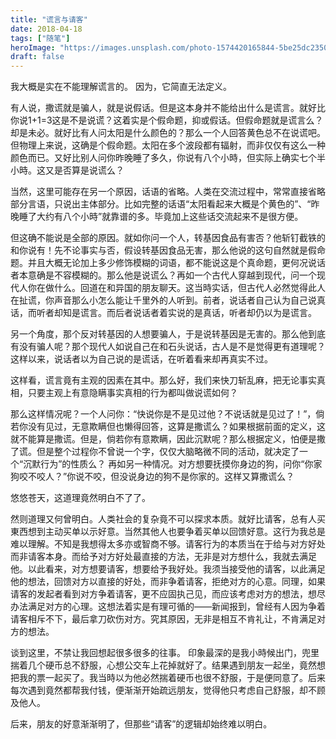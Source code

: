 ```yaml
---
title: "谎言与请客"
date: 2018-04-18
tags: ["随笔"]
heroImage: "https://images.unsplash.com/photo-1574420165844-5be25dc23506?ixlib=rb-1.2.1&q=80&fm=jpg&crop=entropy&cs=tinysrgb&w=2000&fit=max&ixid=eyJhcHBfaWQiOjExNzczfQ"
draft: false
---
```


我大概是实在不能理解谎言的。
因为，它简直无法定义。

有人说，撒谎就是骗人，就是说假话。但是这本身并不能给出什么是谎言。就好比你说1+1=3这是不是说谎？这着实是个假命题，抑或假话。但假命题就是谎言么？却是未必。就好比有人问太阳是什么颜色的？那么一个人回答黄色总不在说谎吧。但物理上来说，这确是个假命题。太阳在多个波段都有辐射，而非仅仅有这么一种颜色而已。又好比别人问你昨晚睡了多久，你说有八个小時，但实际上确实七个半小時。这又是否算是说谎么？

当然，这里可能存在另一个原因，话语的省略。人类在交流过程中，常常直接省略部分言语，只说出主体部分。比如完整的话语“太阳看起来大概是个黄色的”、“昨晚睡了大约有八个小時”就靠谱的多。毕竟加上这些话交流起来不是很方便。

但这确不能说是全部的原因。就如你问一个人，转基因食品有害否？他斩钉截铁的和你说有！先不论事实与否，假设转基因食品无害，那么他说的这句自然就是假命题。并且大概无论加上多少修饰模糊的词语，都不能说这是个真命题，更何况说话者本意确是不容模糊的。那么他是说谎么？再如一个古代人穿越到现代，问一个现代人你在做什么。回道在和异国的朋友聊天。这当時实话，但古代人必然觉得此人在扯谎，你声音那么小怎么能让千里外的人听到。前者，说话者自己认为自己说真话，而听者却知是谎言。而后者说话者着实说的是真话，听者却仍以为是谎言。

另一个角度，那个反对转基因的人想要骗人，于是说转基因是无害的。那么他到底有没有骗人呢？那个现代人如说自己在和石头说话，古人是不是觉得更有道理呢？这样以来，说话者以为自己说的是谎话，在听着看来却再真实不过。

这样看，谎言竟有主观的因素在其中。那么好，我们来快刀斩乱麻，把无论事实真相，只要主观上有意隐瞒事实真相的行为都叫做说谎如何？

那么这样情况呢？一个人问你：“快说你是不是见过他？不说话就是见过了！”，倘若你没有见过，无意欺瞒但也懒得回答，这算是撒谎么？如果根据前面的定义，这就不能算是撒谎。但是，倘若你有意欺瞒，因此沉默呢？那么根据定义，怕便是撒了谎。但是整个过程你不曾说一个字，仅仅大脑略微不同的活动，就决定了一个“沉默行为”的性质么？
再如另一种情况。对方想要抚摸你身边的狗，问你“你家狗咬不咬人？”你说不咬，但没说身边的狗不是你家的。这样又算撒谎么？

悠悠苍天，这道理竟然明白不了了。

然则道理又何曾明白。人类社会的复杂竟不可以探求本质。就好比请客，总有人买東西想到主动买单以示好意。当然其他人也要争着买单以回馈好意。这行为我总是难以理解。不知是我想得太多亦或智商不够。请客行为的本质当在于给与对方好处而非请客本身。而给予对方好处最直接的方法，无非是对方想什么，我就去满足他。以此看来，对方想要请客，想要给予我好处。我须当接受他的请客，以此满足他的想法，回馈对方以直接的好处，而非争着请客，拒绝对方的心意。同理，如果请客的发起者看到对方争着请客，更不应固执己见，而应该考虑对方的想法，想尽办法满足对方的心理。这想法着实是有理可循的——新闻报到，曾经有人因为争着请客相斥不下，最后拿刀砍伤对方。究其原因，无非是相互不肯礼让，不肯满足对方的想法。

谈到这里，不禁让我回想起很多很多的往事。
印象最深的是我小時候出门，兜里揣着几个硬币总不舒服，心想公交车上花掉就好了。结果遇到朋友一起坐，竟然想把我的票一起买了。我当時以为他必然揣着硬币也很不舒服，于是便同意了。后来每次遇到竟然都帮我付钱，便渐渐开始疏远朋友，觉得他只考虑自己舒服，却不顾及他人。

后来，朋友的好意渐渐明了，但那些“请客”的逻辑却始终难以明白。